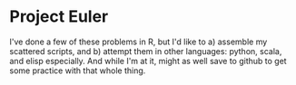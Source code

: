 # Project Euler
I've done a few of these problems in R, but I'd like to a) assemble my scattered scripts, and b) attempt them in other languages: python, scala, and elisp especially. And while I'm at it, might as well save to github to get some practice with that whole thing.
